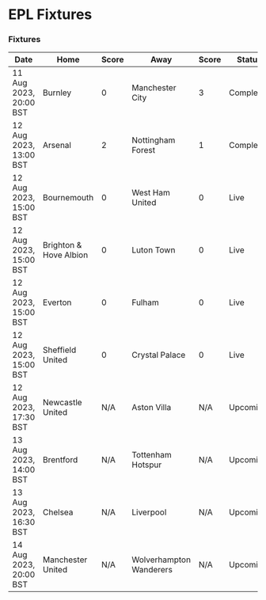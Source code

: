 # EPL Fixtures

### Fixtures

<!-- START_TABLE -->
| Date | Home | Score | Away | Score | Status |
|-------------|--------|--------------|--------|--------------|--------|
| 11 Aug 2023, 20:00 BST | Burnley | 0 | Manchester City | 3 | Completed |
| 12 Aug 2023, 13:00 BST | Arsenal | 2 | Nottingham Forest | 1 | Completed |
| 12 Aug 2023, 15:00 BST | Bournemouth | 0 | West Ham United | 0 | Live |
| 12 Aug 2023, 15:00 BST | Brighton & Hove Albion | 0 | Luton Town | 0 | Live |
| 12 Aug 2023, 15:00 BST | Everton | 0 | Fulham | 0 | Live |
| 12 Aug 2023, 15:00 BST | Sheffield United | 0 | Crystal Palace | 0 | Live |
| 12 Aug 2023, 17:30 BST | Newcastle United | N/A | Aston Villa | N/A | Upcoming |
| 13 Aug 2023, 14:00 BST | Brentford | N/A | Tottenham Hotspur | N/A | Upcoming |
| 13 Aug 2023, 16:30 BST | Chelsea | N/A | Liverpool | N/A | Upcoming |
| 14 Aug 2023, 20:00 BST | Manchester United | N/A | Wolverhampton Wanderers | N/A | Upcoming |
<!-- END_TABLE -->
